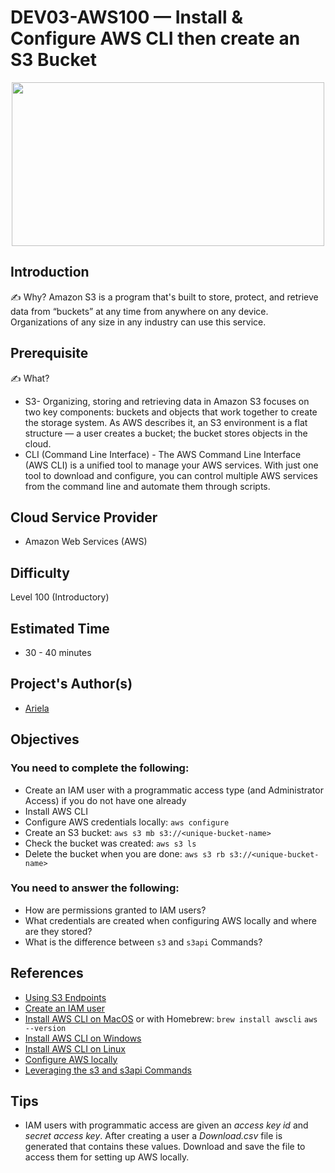 # DEV03-AWS100 —  Install & Configure AWS CLI then create an S3 Bucket
<p align="center">
<img src="https://user-images.githubusercontent.com/69337392/175266255-e6768029-3fe4-46f3-9c18-528cb4febeb7.png" height="262" width="500" ></p>

## Introduction

✍️ Why? 
Amazon S3 is a program that's built to store, protect, and retrieve data from “buckets” at any time from anywhere on any device. Organizations of any size in any industry can use this service.

## Prerequisite

✍️ What?
* S3- Organizing, storing and retrieving data in Amazon S3 focuses on two key components: buckets and objects that work together to create the storage system. As AWS      describes it, an S3 environment is a flat structure — a user creates a bucket; the bucket stores objects in the cloud. 
* CLI (Command Line Interface) - The AWS Command Line Interface (AWS CLI) is a unified tool to manage your AWS services. With just one tool to download and configure, you can control multiple AWS services from the command line and automate them through scripts.

## Cloud Service Provider
* Amazon Web Services (AWS)

## Difficulty
Level 100 (Introductory)

## Estimated Time
* 30 - 40 minutes
  
## Project's Author(s)
* [Ariela](https://twitter.com/ari_hacks)

## Objectives

###  You need to complete the following:

* Create an IAM user with a programmatic access type (and Administrator Access) if you do not have one already
* Install AWS CLI 
* Configure AWS credentials locally: `aws configure` 
* Create an S3 bucket: `aws s3 mb s3://<unique-bucket-name>`
* Check the bucket was created: `aws s3 ls`
* Delete the bucket when you are done: `aws s3 rb s3://<unique-bucket-name>`

###  You need to answer the following: 

* How are permissions granted to IAM users?
* What credentials are created when configuring AWS locally and where are they stored? 
* What is the difference between `s3` and `s3api` Commands?
  

## References
* [Using S3 Endpoints](https://aws.amazon.com/blogs/infrastructure-and-automation/best-practices-for-using-amazon-s3-endpoints-in-aws-cloudformation-templates/)
* [Create an IAM user](https://docs.aws.amazon.com/IAM/latest/UserGuide/id_users_create.html)
* [Install AWS CLI on MacOS](https://docs.aws.amazon.com/cli/latest/userguide/install-macos.html) or with Homebrew:  `brew install awscli` `aws --version`
* [Install AWS CLI on Windows](https://docs.aws.amazon.com/cli/latest/userguide/install-cliv2-windows.html)
* [Install AWS CLI on Linux](https://docs.aws.amazon.com/cli/latest/userguide/install-cliv2-linux.html)
* [Configure AWS locally](https://docs.aws.amazon.com/cli/latest/userguide/cli-configure-quickstart.html)
* [Leveraging the s3 and s3api Commands](https://aws.amazon.com/blogs/developer/leveraging-the-s3-and-s3api-commands/)


## Tips
  - IAM users with programmatic access are given an *access key id* and *secret access key*. After creating a user a *Download.csv* file is generated that contains these values. Download and save the file to access them for setting up AWS locally.
